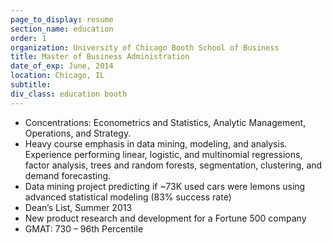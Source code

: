 ```yaml
---
page_to_display: resume
section_name: education
order: 1
organization: University of Chicago Booth School of Business
title: Master of Business Administration
date_of_exp: June, 2014
location: Chicago, IL
subtitle: 
div_class: education booth
---
```


* Concentrations: Econometrics and Statistics, Analytic Management, Operations, and Strategy.
* Heavy course emphasis in data mining, modeling, and analysis. Experience performing linear, logistic, and multinomial regressions, factor analysis, trees and random forests, segmentation, clustering, and demand forecasting.
* Data mining project predicting if ~73K used cars were lemons using advanced statistical modeling (83% success rate)
* Dean’s List, Summer 2013
* New product research and development for a Fortune 500 company
* GMAT: 730 – 96th Percentile

